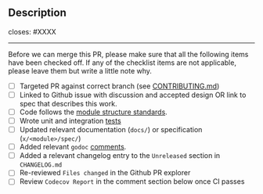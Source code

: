 <!-- < < < < < < < < < < < < < < < < < < < < < < < < < < < < < < < < < ☺
v                               ✰  Thanks for creating a PR! ✰
v    Before smashing the submit button please review the checkboxes.
v    If a checkbox is n/a - please still include it but + a little note why
☺ > > > > > > > > > > > > > > > > > > > > > > > > > > > > > > > > >  -->

## Description

<!-- Add a description of the changes that this PR introduces and the files that
are the most critical to review.
-->

closes: #XXXX

---

Before we can merge this PR, please make sure that all the following items have been
checked off. If any of the checklist items are not applicable, please leave them but
write a little note why.

- [ ] Targeted PR against correct branch (see [CONTRIBUTING.md](https://github.com/JaTochNietDan/cosmos-sdk/blob/master/CONTRIBUTING.md#pr-targeting))
- [ ] Linked to Github issue with discussion and accepted design OR link to spec that describes this work.
- [ ] Code follows the [module structure standards](https://github.com/JaTochNietDan/cosmos-sdk/blob/master/docs/building-modules/structure.md).
- [ ] Wrote unit and integration [tests](https://github.com/JaTochNietDan/cosmos-sdk/blob/master/CONTRIBUTING.md#testing)
- [ ] Updated relevant documentation (`docs/`) or specification (`x/<module>/spec/`)
- [ ] Added relevant `godoc` [comments](https://blog.golang.org/godoc-documenting-go-code).
- [ ] Added a relevant changelog entry to the `Unreleased` section in `CHANGELOG.md`
- [ ] Re-reviewed `Files changed` in the Github PR explorer
- [ ] Review `Codecov Report` in the comment section below once CI passes
